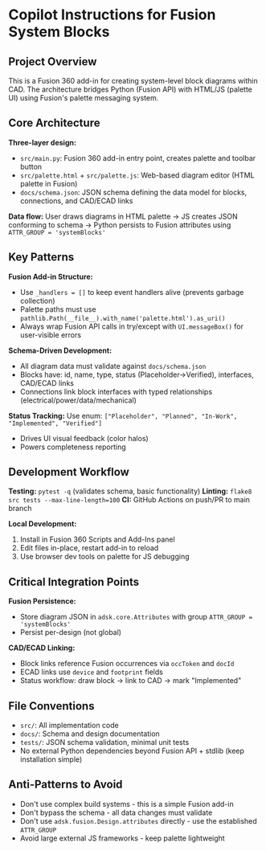 # Copilot Instructions for Fusion System Blocks

## Project Overview
This is a Fusion 360 add-in for creating system-level block diagrams within CAD. The architecture bridges Python (Fusion API) with HTML/JS (palette UI) using Fusion's palette messaging system.

## Core Architecture

**Three-layer design:**
- `src/main.py`: Fusion 360 add-in entry point, creates palette and toolbar button
- `src/palette.html` + `src/palette.js`: Web-based diagram editor (HTML palette in Fusion)
- `docs/schema.json`: JSON schema defining the data model for blocks, connections, and CAD/ECAD links

**Data flow:** User draws diagrams in HTML palette → JS creates JSON conforming to schema → Python persists to Fusion attributes using `ATTR_GROUP = 'systemBlocks'`

## Key Patterns

**Fusion Add-in Structure:**
- Use `_handlers = []` to keep event handlers alive (prevents garbage collection)
- Palette paths must use `pathlib.Path(__file__).with_name('palette.html').as_uri()`
- Always wrap Fusion API calls in try/except with `UI.messageBox()` for user-visible errors

**Schema-Driven Development:**
- All diagram data must validate against `docs/schema.json`
- Blocks have: id, name, type, status (Placeholder→Verified), interfaces, CAD/ECAD links
- Connections link block interfaces with typed relationships (electrical/power/data/mechanical)

**Status Tracking:**
Use enum: `["Placeholder", "Planned", "In-Work", "Implemented", "Verified"]`
- Drives UI visual feedback (color halos)
- Powers completeness reporting

## Development Workflow

**Testing:** `pytest -q` (validates schema, basic functionality)
**Linting:** `flake8 src tests --max-line-length=100`
**CI:** GitHub Actions on push/PR to main branch

**Local Development:**
1. Install in Fusion 360 Scripts and Add-Ins panel
2. Edit files in-place, restart add-in to reload
3. Use browser dev tools on palette for JS debugging

## Critical Integration Points

**Fusion Persistence:**
- Store diagram JSON in `adsk.core.Attributes` with group `ATTR_GROUP = 'systemBlocks'`
- Persist per-design (not global)

**CAD/ECAD Linking:**
- Block links reference Fusion occurrences via `occToken` and `docId`
- ECAD links use `device` and `footprint` fields
- Status workflow: draw block → link to CAD → mark "Implemented"

## File Conventions

- `src/`: All implementation code
- `docs/`: Schema and design documentation  
- `tests/`: JSON schema validation, minimal unit tests
- No external Python dependencies beyond Fusion API + stdlib (keep installation simple)

## Anti-Patterns to Avoid

- Don't use complex build systems - this is a simple Fusion add-in
- Don't bypass the schema - all data changes must validate
- Don't use `adsk.fusion.Design.attributes` directly - use the established `ATTR_GROUP`
- Avoid large external JS frameworks - keep palette lightweight
